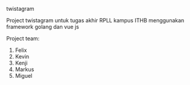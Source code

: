 twistagram

Project twistagram untuk tugas akhir RPLL kampus ITHB menggunakan framework golang dan vue js

Project team:
1. Felix
2. Kevin 
3. Kenji
4. Markus
5. Miguel
